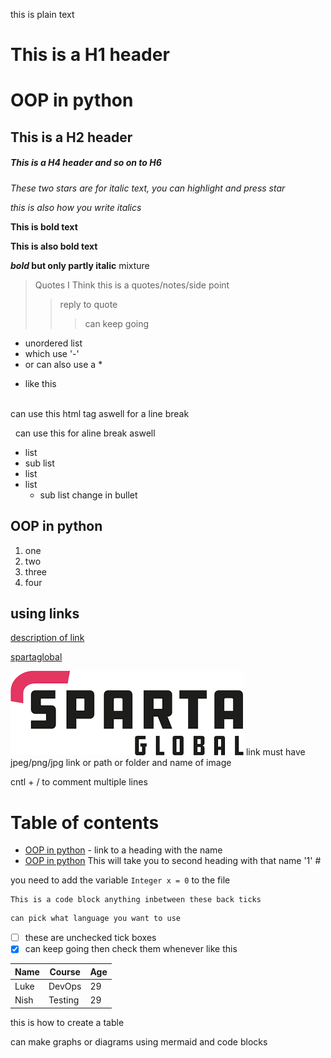 this is plain text

# This is a H1 header
# OOP in python
## This is a H2 header

##### This is a H4 header and so on to H6
*These two stars are for italic text, you can highlight and press star*

_this is also how you write italics_ 

**This is bold text**

__This is also bold text__

__*bold* but only partly italic__ mixture

> Quotes
> I Think this is a quotes/notes/side point
>> reply to quote
> > > can keep going 

- unordered list 
- which use '-' 
- or can also use a * 
* like this

<br> 
can use this html tag aswell for a line break

&nbsp;
can use this for aline break aswell
&nbsp;
* list
 * sub list
 * list
 * list
     * sub list change in bullet
## OOP in python

1. one 
2. two  
3. three
3. four

## using links 

[description of link](link)
&nbsp;

[spartaglobal](https://www.spartaglobal.com/)
 
![alt-img](pictures/spartaglobal.png) link must have jpeg/png/jpg link or path or folder and name of image 


<!--  --> cntl + / to comment multiple lines

# Table of contents

-   [OOP in python](#oop-in-python)  - link to a heading with the name
-   [OOP in python](#oop-in-python-1) This will take you to second heading with that name '1' #
  

you need to add the variable `Integer x = 0` to the file 

```
This is a code block anything inbetween these back ticks 
```


```python
can pick what language you want to use
```
- [ ] these are unchecked tick boxes
- [x] can keep going then check them whenever like this

Name | Course | Age 
-----|--------|------- 
Luke | DevOps | 29
Nish |Testing | 29
this is how to create a table

can make graphs or diagrams using mermaid and code blocks




